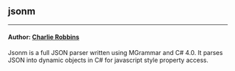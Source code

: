 ## jsonm
---

#### Author: [Charlie Robbins](http://www.charlierobbins.com)

Jsonm is a full JSON parser written using MGrammar and C# 4.0. It parses JSON into dynamic objects in C# for javascript style property access.